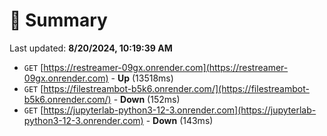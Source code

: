 # 📖 Summary
Last updated: **8/20/2024, 10:19:39 AM**

- `GET` [https://restreamer-09gx.onrender.com](https://restreamer-09gx.onrender.com) - **Up** (13518ms)
- `GET` [https://filestreambot-b5k6.onrender.com/](https://filestreambot-b5k6.onrender.com/) - **Down** (152ms)
- `GET` [https://jupyterlab-python3-12-3.onrender.com](https://jupyterlab-python3-12-3.onrender.com) - **Down** (143ms)
